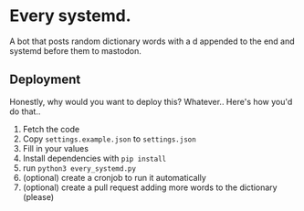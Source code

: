 # Every systemd.

A bot that posts random dictionary words with a d appended to the end and systemd before them to mastodon.

## Deployment

Honestly, why would you want to deploy this? Whatever.. Here's how you'd do that..

1. Fetch the code
2. Copy `settings.example.json` to `settings.json`
3. Fill in your values
4. Install dependencies with `pip install`
5. run `python3 every_systemd.py`
6. (optional) create a cronjob to run it automatically
7. (optional) create a pull request adding more words to the dictionary (please)
